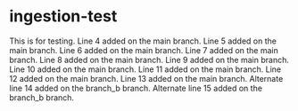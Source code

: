# ingestion-test

This is for testing.
Line 4 added on the main branch.
Line 5 added on the main branch.
Line 6 added on the main branch.
Line 7 added on the main branch.
Line 8 added on the main branch.
Line 9 added on the main branch.
Line 10 added on the main branch.
Line 11 added on the main branch.
Line 12 added on the main branch.
Line 13 added on the main branch.
Alternate line 14 added on the branch_b branch.
Alternate line 15 added on the branch_b branch.
